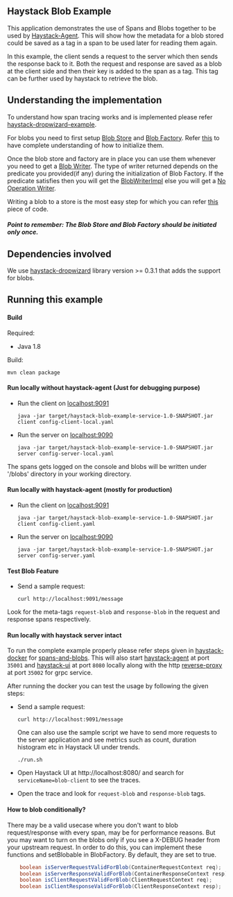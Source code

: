 ## Haystack Blob Example

This application demonstrates the use of Spans and Blobs together to be used by [Haystack-Agent](https://github.com/ExpediaDotCom/haystack-agent). This will show how the metadata for a blob stored could be saved as a tag in a span to be used later for reading them again.

In this example, the client sends a request to the server which then sends the response back to it. Both the request and response are saved as a blob at the client side and then their key is added to the span as a tag. This tag can be further used by haystack to retrieve the blob.

## Understanding the implementation
To understand how span tracing works and is implemented please refer [haystack-dropwizard-example](https://github.com/ExpediaDotCom/haystack-dropwizard-example).

For blobs you need to first setup [Blob Store](https://github.com/ExpediaDotCom/blobs/blob/master/core/src/main/java/com/expedia/blobs/core/BlobStore.java) and [Blob Factory](https://github.com/ExpediaDotCom/blobs/blob/master/core/src/main/java/com/expedia/blobs/core/BlobsFactory.java).
Refer [this](https://github.com/ExpediaDotCom/haystack-blob-example/blob/master/src/main/java/com/blobExample/client/ClientApplication.java#L56) to have complete understanding of how to initialize them.

Once the blob store and factory are in place you can use them whenever you need to get a [Blob Writer](https://github.com/ExpediaDotCom/blobs/blob/master/core/src/main/java/com/expedia/blobs/core/BlobWriter.java). The type of writer returned depends on the predicate you provided(if any) during the initialization of Blob Factory. If the predicate satisfies then you will get the [BlobWriterImpl](https://github.com/ExpediaDotCom/blobs/blob/master/core/src/main/java/com/expedia/blobs/core/BlobWriterImpl.java) else you will get a [No Operation Writer](https://github.com/ExpediaDotCom/blobs/blob/master/core/src/main/java/com/expedia/blobs/core/NoOpBlobWriterImpl.java).

Writing a blob to a store is the most easy step for which you can refer [this](https://github.com/ExpediaDotCom/haystack-blob-example/blob/master/src/main/java/com/blobExample/client/ClientResource.java#L66) piece of code.

##### Point to remember: The Blob Store and Blob Factory should be initiated only once.

## Dependencies involved

We use [haystack-dropwizard](https://github.com/ExpediaDotCom/haystack-dropwizard) library version >= 0.3.1 that adds the support for blobs.
 
 ## Running this example
  
 #### Build
 
 Required:
 *  Java 1.8
 
  Build:

```mvn clean package```
 
#### Run locally without haystack-agent (Just for debugging purpose)
 * Run the client on [localhost:9091](http://localhost:9091)

    ```java -jar target/haystack-blob-example-service-1.0-SNAPSHOT.jar client config-client-local.yaml```

 * Run the server on [localhost:9090](http://localhost:9090)

    ```java -jar target/haystack-blob-example-service-1.0-SNAPSHOT.jar server config-server-local.yaml```

The spans gets logged on the console and blobs will be written under '/blobs' directory in your working directory.

#### Run locally with haystack-agent (mostly for production)

 * Run the client on [localhost:9091](http://localhost:9091)

    ```java -jar target/haystack-blob-example-service-1.0-SNAPSHOT.jar client config-client.yaml```

 * Run the server on [localhost:9090](http://localhost:9090)

    ```java -jar target/haystack-blob-example-service-1.0-SNAPSHOT.jar server config-server.yaml```
 

#### Test Blob Feature 
  * Send a sample request:
 
    ```curl http://localhost:9091/message```
    
Look for the meta-tags `request-blob` and `response-blob` in the request and response spans respectively.
      
#### Run locally with haystack server intact 

To run the complete example properly please refer steps given in [haystack-docker](https://github.com/ExpediaDotCom/haystack-docker) for [spans-and-blobs](https://github.com/ExpediaDotCom/haystack-docker/tree/master/example). This will also start [haystack-agent](https://github.com/ExpediaDotCom/haystack-agent) at port `35001` and [haystack-ui](https://github.com/ExpediaDotCom/haystack-ui) at port `8080` locally along with the http [reverse-proxy](https://github.com/ExpediaDotCom/blobs/tree/master/haystack-blobs) at port `35002` for grpc service.

After running the docker you can test the usage by following the given steps:

 * Send a sample request:
 
    ```curl http://localhost:9091/message```
    
    One can also use the sample script we have to send more requests to the server application and see metrics such as count, duration histogram etc in Haystack UI under trends.
    ```
    ./run.sh
    ```
    
 * Open Haystack UI at http://localhost:8080/ and search for `serviceName=blob-client` to see the traces.

* Open the trace and look for `request-blob` and `response-blob` tags.


#### How to blob conditionally?
There may be a valid usecase where you don't want to blob request/response with every span, may be for performance reasons.
But you may want to turn on the blobs only if you see a X-DEBUG header from your upstream request. In order to do this, 
you can implement these functions and setBlobable in BlobFactory. By default, they are set to true.

```java
    boolean isServerRequestValidForBlob(ContainerRequestContext req);
    boolean isServerResponseValidForBlob(ContainerResponseContext resp);
    boolean isClientRequestValidForBlob(ClientRequestContext req);
    boolean isClientResponseValidForBlob(ClientResponseContext resp);
```
